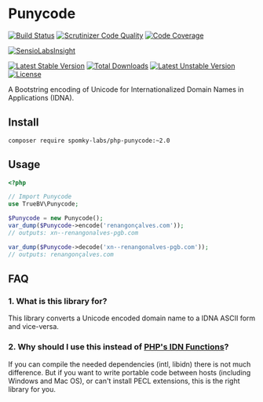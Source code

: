 # Punycode

[![Build Status](https://secure.travis-ci.org/true/php-punycode.png?branch=master)](http://travis-ci.org/true/php-punycode)
[![Scrutinizer Code Quality](https://scrutinizer-ci.com/g/Spomky-Labs/php-punycode/badges/quality-score.png?b=master)](https://scrutinizer-ci.com/g/Spomky-Labs/php-punycode/?branch=master)
[![Code Coverage](https://scrutinizer-ci.com/g/true/php-punycode/badges/coverage.png?b=master)](https://scrutinizer-ci.com/g/true/php-punycode/?branch=master)

[![SensioLabsInsight](https://insight.sensiolabs.com/projects/d59a9463-ed65-4304-a764-04f62d3fd58c/big.png)](https://insight.sensiolabs.com/projects/d59a9463-ed65-4304-a764-04f62d3fd58c)

[![Latest Stable Version](https://poser.pugx.org/spomky-labs/php-punycode/v/stable.png)](https://packagist.org/packages/spomky-labs/php-punycode)
[![Total Downloads](https://poser.pugx.org/spomky-labs/php-punycode/downloads.png)](https://packagist.org/packages/spomky-labs/php-punycode)
[![Latest Unstable Version](https://poser.pugx.org/spomky-labs/php-punycode/v/unstable.png)](https://packagist.org/packages/spomky-labs/php-punycode)
[![License](https://poser.pugx.org/spomky-labs/php-punycode/license.png)](https://packagist.org/packages/spomky-labs/php-punycode)


A Bootstring encoding of Unicode for Internationalized Domain Names in Applications (IDNA).

## Install

```
composer require spomky-labs/php-punycode:~2.0
```


## Usage

```php
<?php

// Import Punycode
use TrueBV\Punycode;

$Punycode = new Punycode();
var_dump($Punycode->encode('renangonçalves.com'));
// outputs: xn--renangonalves-pgb.com

var_dump($Punycode->decode('xn--renangonalves-pgb.com'));
// outputs: renangonçalves.com
```


## FAQ

### 1. What is this library for?

This library converts a Unicode encoded domain name to a IDNA ASCII form and vice-versa.


### 2. Why should I use this instead of [PHP's IDN Functions](http://php.net/manual/en/ref.intl.idn.php)?

If you can compile the needed dependencies (intl, libidn) there is not much difference.
But if you want to write portable code between hosts (including Windows and Mac OS), or can't install PECL extensions, this is the right library for you.
